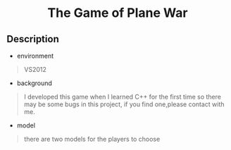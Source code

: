 <h1 align = center>The Game of Plane War</h1>

## Description  

  * environment  
  > VS2012  
  * background  
  > I developed this game when I learned C++ for the first time so there may be some bugs in this project, if you find one,please contact with me.  
  * model
  > there are two models for the players to choose
